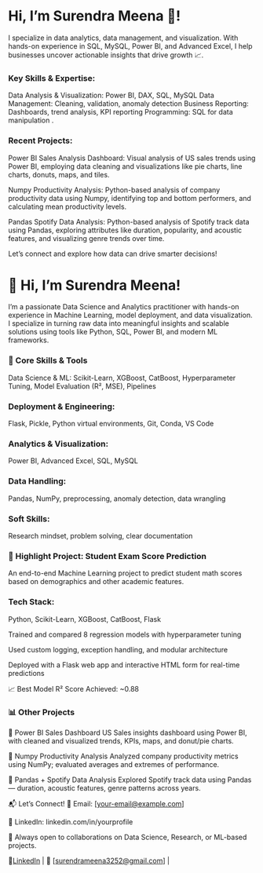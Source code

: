 # Hi, I’m Surendra Meena 👋!
I specialize in data analytics, data management, and visualization. With hands-on experience in SQL, MySQL, Power BI, and Advanced Excel, I help businesses uncover actionable insights that drive growth 📈.

### Key Skills & Expertise:
Data Analysis & Visualization: Power BI, DAX, SQL, MySQL Data Management: Cleaning, validation, anomaly detection Business Reporting: Dashboards, trend analysis, KPI reporting Programming: SQL for data manipulation .

### Recent Projects:

Power BI Sales Analysis Dashboard: Visual analysis of US sales trends using Power BI, employing data cleaning and visualizations like pie charts, line charts, donuts, maps, and tiles.

Numpy Productivity Analysis: Python-based analysis of company productivity data using Numpy, identifying top and bottom performers, and calculating mean productivity levels.

Pandas Spotify Data Analysis: Python-based analysis of Spotify track data using Pandas, exploring attributes like duration, popularity, and acoustic features, and visualizing genre trends over time.

Let’s connect and explore how data can drive smarter decisions!

# 👋 Hi, I’m Surendra Meena!
I’m a passionate Data Science and Analytics practitioner with hands-on experience in Machine Learning, model deployment, and data visualization. I specialize in turning raw data into meaningful insights and scalable solutions using tools like Python, SQL, Power BI, and modern ML frameworks.

### 🔧 Core Skills & Tools
Data Science & ML: Scikit-Learn, XGBoost, CatBoost, Hyperparameter Tuning, Model Evaluation (R², MSE), Pipelines

### Deployment & Engineering:
Flask, Pickle, Python virtual environments, Git, Conda, VS Code

### Analytics & Visualization: 
Power BI, Advanced Excel, SQL, MySQL

### Data Handling: 
Pandas, NumPy, preprocessing, anomaly detection, data wrangling

### Soft Skills: 
Research mindset, problem solving, clear documentation

### 🚀 Highlight Project: Student Exam Score Prediction
An end-to-end Machine Learning project to predict student math scores based on demographics and other academic features.

### Tech Stack:

Python, Scikit-Learn, XGBoost, CatBoost, Flask

Trained and compared 8 regression models with hyperparameter tuning

Used custom logging, exception handling, and modular architecture

Deployed with a Flask web app and interactive HTML form for real-time predictions

📈 Best Model R² Score Achieved: ~0.88

### 📊 Other Projects
🔹 Power BI Sales Dashboard
US Sales insights dashboard using Power BI, with cleaned and visualized trends, KPIs, maps, and donut/pie charts.

🔹 Numpy Productivity Analysis
Analyzed company productivity metrics using NumPy; evaluated averages and extremes of performance.

🔹 Pandas + Spotify Data Analysis
Explored Spotify track data using Pandas — duration, acoustic features, genre patterns across years.

📬 Let’s Connect!
📧 Email: [your-email@example.com]

🔗 LinkedIn: linkedin.com/in/yourprofile

🧠 Always open to collaborations on Data Science, Research, or ML-based projects.







🔗[LinkedIn](https://www.linkedin.com/in/surendra-meena-928b03204) | 📧 [surendrameena3252@gmail.com]   | 
<!---
surendra3211/surendra3211 is a ✨ special ✨ repository because its `README.md` (this file) appears on your GitHub profile.
You can click the Preview link to take a look at your changes.
--->
